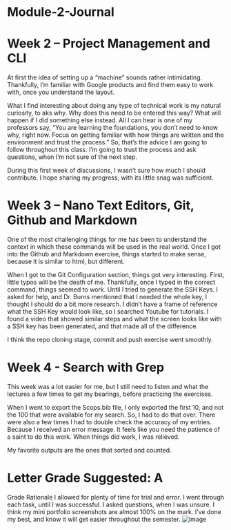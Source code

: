 # Module-2-Journal

# Week 2 – Project Management and CLI 
At first the idea of setting up a “machine” sounds rather intimidating. Thankfully, I’m familiar with Google products and find them easy to work with, once you understand the layout.

What I find interesting about doing any type of technical work is my natural curiosity, to aks why. Why does this need to be entered this way? What will happen if I did something else instead. All I can hear is one of my professors say, “You are learning the foundations, you don’t need to know why, right now. Focus on getting familiar with how things are written and the environment and trust the process.” So, that’s the advice I am going to follow throughout this class. I’m going to trust the process and ask questions, when I’m not sure of the next step.

During this first week of discussions, I wasn’t sure how much I should contribute. I hope sharing my progress, with its little snag was sufficient.

# Week 3 – Nano Text Editors, Git, Github and Markdown 
One of the most challenging things for me has been to understand the context in which these commands will be used in the real world. Once I got into the Github and Markdown exercise, things started to make sense, because it is similar to html, but different.

When I got to the Git Configuration section, things got very interesting. First, little typos will be the death of me. Thankfully, once I typed in the correct command, things seemed to work. Until I tried to generate the SSH Keys. I asked for help, and Dr. Burns mentioned that I needed the whole key, I thought I should do a bit more research. I didn’t have a frame of reference what the SSH Key would look like, so I searched Youtube for tutorials.  I found a video that showed similar steps and what the screen looks like with a SSH key has been generated, and that made all of the difference. 

I think the repo cloning stage, commit and push exercise went smoothly.  

# Week 4 -  Search with Grep
This week was a lot easier for me, but I still need to listen and what the lectures a few times to get my bearings, before practicing the exercises.

When I went to export the Scops.bib file, I only exported the first 10, and not the 100 that were available for my search. So, I had to do that over. There were also a few times I had to double check the accuracy of my entries. Because I received an error message. 
It feels like you need the patience of a saint to do this work. 
When things did work, I was relieved. 

My favorite outputs are the ones that sorted and counted. 

# Letter Grade Suggested: A 
Grade Rationale
I allowed for plenty of time for trial and error. I went through each task, until I was successful. I asked questions, when I was unsure. I think my mini portfolio screenshots are almost 100% on the mark. I’ve done my best, and know it will get easier throughout the semester. 
![image](https://github.com/user-attachments/assets/28463ec4-4b0c-4bd7-83a3-4a60b1603b52)
